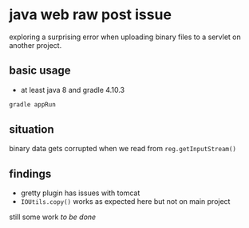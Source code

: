 # java web raw post issue

exploring a surprising error when uploading binary files to a servlet on another
project.

## basic usage

- at least java 8 and gradle 4.10.3

```bash
gradle appRun
```

## situation

binary data gets corrupted when we read from `reg.getInputStream()`

## findings

- gretty plugin has issues with tomcat
- `IOUtils.copy()` works as expected here but not on main project

still some work _to be done_
